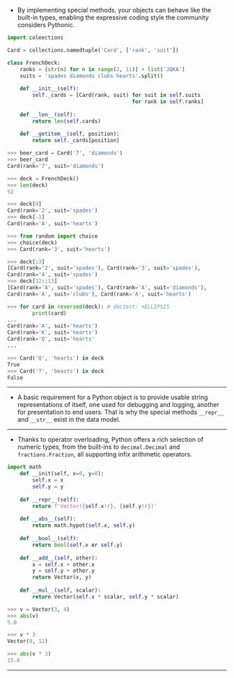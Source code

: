 - By implementing special methods, your objects can behave like the built-in types, enabling the expressive coding style the community considers Pythonic.

```python
import coleections

Card = collections.namedtuple('Card', ['rank', 'suit'])

class FrenchDeck:
	ranks = [str(n) for n in range(2, 11)] + list('JQKA')
	suits = 'spades diamonds clubs hearts'.split()
	
	def __init__(self):
		self._cards = [Card(rank, suit) for suit in self.suits
										for rank in self.ranks]
										
	def __len__(self):
		return len(self.cards)
		
	def __getitem__(self, position):
		return self._cards[position]
```

```python
>>> beer_card = Card('7', 'diamonds')
>>> beer_card
Card(rank='7', suit='diamonds')
```
```python
>>> deck = FrenchDeck()
>>> len(deck)
52
```
```python
>>> deck[0]
Card(rank='2', suit='spades')
>>> deck[-1]
Card(rank='A', suit='hearts')
```
```python
>>> from random import choice
>>> choice(deck)
>>> Card(rank='3', suit='hearts')
```
```python
>>> deck[:3]
[Card(rank='2', suit='spades'), Card(rank='3', suit='spades'),
Card(rank='4', suit='spades')
>>> deck[12::13]
[Card(rank='A', suit='spades'), Card(rank='A', suit='diamonds'),
Card(rank='A', suit='clubs'), Card(rank='A', suit='hearts')
```
```python
>>> for card in reversed(deck): # doctest: +ELLIPSIS
		print(card)
...
Card(rank='A', suit='hearts')
Card(rank='K', suit='hearts')
Card(rank='Q', suit='hearts'
...
```
```python
>>> Card('Q', 'hearts') in deck
True
>>> Card('7', 'beasts') in deck
False 
```

--------------------

- A basic requirement for a Python object is to provide usable string representations of itself, one used for debugging and logging, another for presentation to end users. That is why the special methods `__repr__` and `__str__` exist in the data model.

--------------------

- Thanks to operator overloading, Python offers a rich selection of numeric types, from the built-ins to `decimal.Decimal` and `fractions.Fraction`, all supporting infix arithmetic operators.  

```python
import math 
	def __init(self, x=0, y=0):
		self.x = x
		self.y = y
		
	def __repr__(self):
		return f'Vector({self.x!r}, {self.y!r})'
		
	def __abs__(self):
		return math.hypot(self.x, self.y)
		
	def __bool__(self):
		return bool(self.x or self.y)
		
	def __add__(self, other):
		x = self.x + other.x
		y = self.y + other.y
		return Vector(x, y)	
		
	def __mul__(self, scalar):
		return Vector(self.x * scalar, self.y * scalar)
```

```python
>>> v = Vector(3, 4)
>>> abs(v)
5.0
```
```python
>>> v * 3
Vector(9, 12)
```
```python
>>> abs(v * 3)
15.0
```

--------------------